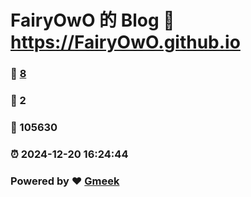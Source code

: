 # FairyOwO 的 Blog :link: https://FairyOwO.github.io 
### :page_facing_up: [8](https://FairyOwO.github.io/tag.html) 
### :speech_balloon: 2 
### :hibiscus: 105630 
### :alarm_clock: 2024-12-20 16:24:44 
### Powered by :heart: [Gmeek](https://github.com/Meekdai/Gmeek)
